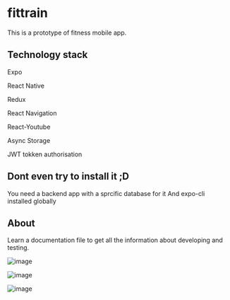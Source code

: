 # fittrain

This is a prototype of fitness mobile app.

## Technology stack

Expo

React Native

Redux

React Navigation

React-Youtube

Async Storage

JWT tokken authorisation

## Dont even try to install it ;D

You need a backend app with a sprcific database for it
And expo-cli installed globally

## About

Learn a documentation file to get all the information about developing and testing.

![image](https://user-images.githubusercontent.com/77879337/135295783-b462ee4b-572e-400b-9f92-dfb5f80bd1e0.png)

![image](https://user-images.githubusercontent.com/77879337/135296187-7fb6e335-7115-40fc-b833-0332dd9bcf22.png)

![image](https://user-images.githubusercontent.com/77879337/135296301-c587d60e-1df9-40c1-9722-d5940235b0e6.png)
